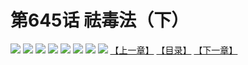 # 第645话 祛毒法（下）
![](https://mhpic.xiaomingtaiji.net/comic/D/斗破苍穹拆分版/645话/1.jpg-zymk.middle.webp)
![](https://mhpic.xiaomingtaiji.net/comic/D/斗破苍穹拆分版/645话/2.jpg-zymk.middle.webp)
![](https://mhpic.xiaomingtaiji.net/comic/D/斗破苍穹拆分版/645话/3.jpg-zymk.middle.webp)
![](https://mhpic.xiaomingtaiji.net/comic/D/斗破苍穹拆分版/645话/4.jpg-zymk.middle.webp)
![](https://mhpic.xiaomingtaiji.net/comic/D/斗破苍穹拆分版/645话/5.jpg-zymk.middle.webp)
![](https://mhpic.xiaomingtaiji.net/comic/D/斗破苍穹拆分版/645话/6.jpg-zymk.middle.webp)
![](https://mhpic.xiaomingtaiji.net/comic/D/斗破苍穹拆分版/645话/7.jpg-zymk.middle.webp)
![](https://mhpic.xiaomingtaiji.net/comic/D/斗破苍穹拆分版/645话/8.jpg-zymk.middle.webp)
[【上一章】](./644.md)
[【目录】](./READMD.md)
[【下一章】](./646.md)
